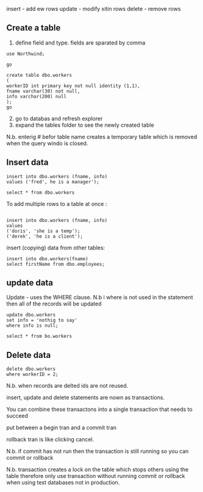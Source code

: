 insert - add ew rows
update - modify xitin rows
delete - remove rows

Create a table
-------------

1. define field and type. fields are sparated by comma

```
use Northwind;

go

create table dbo.workers
(
workerID int primary key not null identity (1,1),
fname varchar(30) not null,
info varchar(200) null
);
go

```
2. go to databas and refresh explorer
3. expand the tables folder to see the newly created table

N.b. enterig # befor table name creates a temporary table which is removed when the query windo is closed.

Insert data
--------------

 ```
 insert into dbo.workers (fname, info)
 values ('fred', he is a manager');
 
 select * from dbo.workers
 ```
 
 To add multiple rows to a table at once :
 
 ```
 
insert into dbo.workers (fname, info)
values
('doris', 'she is a temp');
('derek', 'he is a client');

```

insert (copying) data from other tables:

```
insert into dbo.workers(fname)
select firstName from dbo.employees;
```

update data
-------------

Update - uses the WHERE clause. N.b i where is not used in the statement then all of the records will be updated

```
update dbo.workers
set info = 'nothig to say'
where info is null;

select * from bo.workers
```

Delete data
-----------

```
delete dbo.workers
where workerID = 2;
```

N.b. when records are delted ids are not reused.

insert, update and delete statements are nown as transactions.

You can combine these transactons into a single transaction that needs to succeed

put between a begin tran and a commit tran

rollback tran is like clicking cancel.

N.b. if commit has not run then the transaction is still running so you can commit or rollback

N.b. transaction creates a lock on the table which stops others using the table therefore only use transaction without running commit or rollback when
using test databases not in production.

